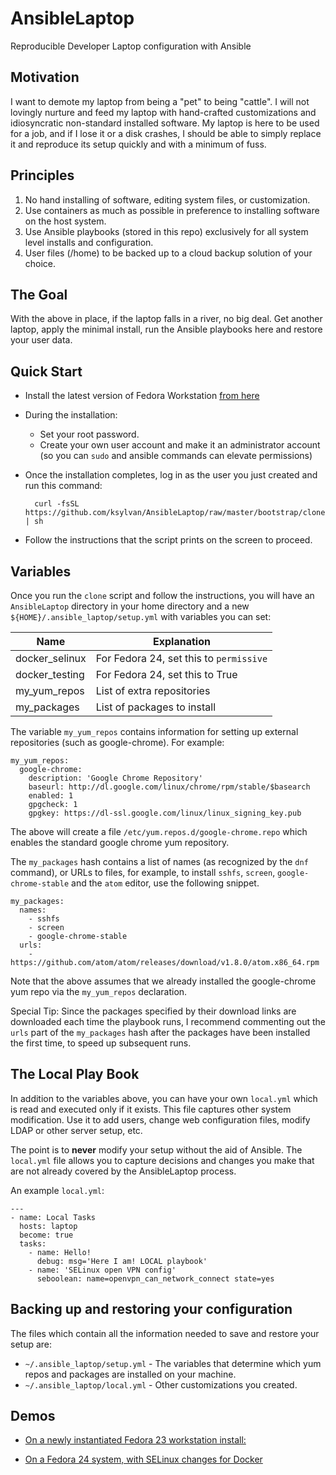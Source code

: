 # AnsibleLaptop
Reproducible Developer Laptop configuration with Ansible

## Motivation
I want to demote my laptop from being a "pet" to being "cattle". I will not
lovingly nurture and feed my laptop with hand-crafted customizations and
idiosyncratic non-standard installed software. My laptop is here to be used for
a job, and if I lose it or a disk crashes, I should be able to simply replace it
and reproduce its setup quickly and with a minimum of fuss.

## Principles
1. No hand installing of software, editing system files, or customization.
2. Use containers as much as possible in preference to installing software on
the host system.
3. Use Ansible playbooks (stored in this repo) exclusively for all system level
installs and configuration.
4. User files (/home) to be backed up to a cloud backup solution of your choice.

## The Goal
With the above in place, if the laptop falls in a river, no big deal. Get
another laptop, apply the minimal install, run the Ansible playbooks here and
restore your user data.

## Quick Start
* Install the latest version of Fedora Workstation
[from here](https://getfedora.org/en/workstation/download/)
* During the installation:
  * Set your root password.
  * Create your own user account and make it an administrator account (so
    you can `sudo` and ansible commands can elevate permissions)
* Once the installation completes, log in as the user you just created
and run this command:

        curl -fsSL https://github.com/ksylvan/AnsibleLaptop/raw/master/bootstrap/clone | sh

* Follow the instructions that the script prints on the screen to proceed.

## Variables

Once you run the `clone` script and follow the instructions, you will have
an `AnsibleLaptop` directory in your home directory and a
new `${HOME}/.ansible_laptop/setup.yml` with variables you can set:

| Name | Explanation |
|----------------|-----------------------------------------|
| docker_selinux | For Fedora 24, set this to `permissive` |
| docker_testing | For Fedora 24, set this to True |
| my_yum_repos | List of extra repositories |
| my_packages | List of packages to install |

The variable `my_yum_repos` contains information for setting up external
repositories (such as google-chrome). For example:

    my_yum_repos:
      google-chrome:
        description: 'Google Chrome Repository'
        baseurl: http://dl.google.com/linux/chrome/rpm/stable/$basearch
        enabled: 1
        gpgcheck: 1
        gpgkey: https://dl-ssl.google.com/linux/linux_signing_key.pub

The above will create a file `/etc/yum.repos.d/google-chrome.repo` which
enables the standard google chrome yum repository.

The `my_packages` hash contains a list of names (as recognized by the `dnf`
command), or URLs to files, for example, to install `sshfs`, `screen`,
`google-chrome-stable` and the `atom` editor, use the following snippet.

    my_packages:
      names:
        - sshfs
        - screen
        - google-chrome-stable
      urls:
        - https://github.com/atom/atom/releases/download/v1.8.0/atom.x86_64.rpm

Note that the above  assumes that we already installed the google-chrome yum
repo via the `my_yum_repos` declaration.

Special Tip: Since the packages specified by their download links are
downloaded each time the playbook runs, I recommend commenting out the `urls`
part of the `my_packages` hash after the packages have been installed the first
time, to speed up subsequent runs.

## The Local Play Book

In addition to the variables above, you can have your own `local.yml` which is
read and executed only if it exists. This file captures other system
modification. Use it to add users, change web configuration files, modify LDAP
or other server setup, etc.

The point is to **never** modify your setup without the aid of Ansible.
The `local.yml` file allows you to capture decisions and changes you make
that are not already covered by the AnsibleLaptop process.

An example `local.yml`:

    ---
    - name: Local Tasks
      hosts: laptop
      become: true
      tasks:
        - name: Hello!
          debug: msg='Here I am! LOCAL playbook'
        - name: 'SELinux open VPN config'
          seboolean: name=openvpn_can_network_connect state=yes

## Backing up and restoring your configuration

The files which contain all the information needed to save and restore your
setup are:

- `~/.ansible_laptop/setup.yml` - The variables that
  determine which yum repos and packages are installed on your machine.
- `~/.ansible_laptop/local.yml` - Other customizations you created.

## Demos

- [On a newly instantiated Fedora 23
workstation install:](https://asciinema.org/a/79932?speed=8&autoplay=1)

- [On a Fedora 24 system, with
SELinux changes for Docker](https://asciinema.org/a/79935?speed=8&autoplay=1)
